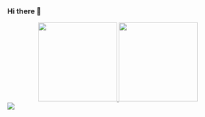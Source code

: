 ### Hi there 👋

<div align="center">
  <a href="https://github.com/caefleury">
  <img height="180em" src="https://github-readme-stats.vercel.app/api?username=caefleury&show_icons=false&theme=github_dark&include_all_commits=true&count_private=true"/>
  <img height="180em" src="https://github-readme-stats.vercel.app/api/top-langs/?username=caefleury&layout=compact&langs_count=7&theme=github_dark"/>
</div>
  
<div>
  <a href="https://www.linkedin.com/in/caefleury/" target="_blank"><img src="https://img.shields.io/badge/LinkedIn-0077B5?style=for-the-badge&logo=linkedin&logoColor=white" target="_blank"></a>
</div>

